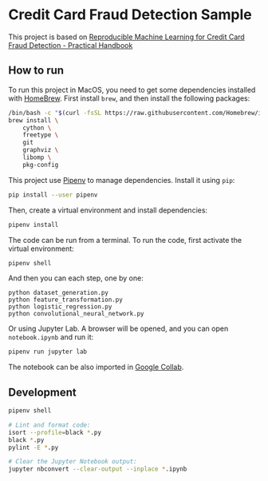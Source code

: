 # Credit Card Fraud Detection Sample

This project is based on 
[Reproducible Machine Learning for Credit Card Fraud Detection - Practical Handbook](https://github.com/Fraud-Detection-Handbook/fraud-detection-handbook)

## How to run

To run this project in MacOS, you need to get some dependencies installed with [HomeBrew](https://brew.sh/).
First install `brew`, and then install the following packages:

```zsh
/bin/bash -c "$(curl -fsSL https://raw.githubusercontent.com/Homebrew/install/HEAD/install.sh)"
brew install \
    cython \
    freetype \
    git
    graphviz \
    libomp \
    pkg-config
```

This project use [Pipenv](https://pipenv.pypa.io/en/latest/install/) to manage dependencies.
Install it using `pip`:

```zsh
pip install --user pipenv
```

Then, create a virtual environment and install dependencies:

```zsh
pipenv install
```

The code can be run from a terminal. To run the code, first activate the virtual environment:

```zsh
pipenv shell
```

And then you can each step, one by one:

```
python dataset_generation.py
python feature_transformation.py
python logistic_regression.py
python convolutional_neural_network.py
```

Or using Jupyter Lab. A browser will be opened, and you can open `notebook.ipynb` and run it:

```zsh
pipenv run jupyter lab
```

The notebook can be also imported in [Google Collab](https://colab.research.google.com/).

## Development

```zsh
pipenv shell

# Lint and format code:
isort --profile=black *.py
black *.py
pylint -E *.py

# Clear the Jupyter Notebook output:
jupyter nbconvert --clear-output --inplace *.ipynb
```
